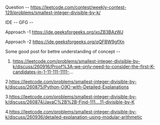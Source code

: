 Question -- https://leetcode.com/contest/weekly-contest-129/problems/smallest-integer-divisible-by-k/

IDE -- GFG --

Approach -1 
https://ide.geeksforgeeks.org/xoZB3BAzWJ

Approach -2 
https://ide.geeksforgeeks.org/qQFBW9gfXn



Some good post for bettre understanding of concept --


1. https://leetcode.com/problems/smallest-integer-divisible-by-k/discuss/260916/Proof%3A-we-only-need-to-consider-the-first-K-candidates-in-1-11-111-1111-...

2.https://leetcode.com/problems/smallest-integer-divisible-by-k/discuss/260875/Python-O(K)-with-Detailed-Explanations

3.https://leetcode.com/problems/smallest-integer-divisible-by-k/discuss/260874/JavaC%2B%2B-Find-111....11-divisible-by-K

4.https://leetcode.com/problems/smallest-integer-divisible-by-k/discuss/260936/detailed-explanation-using-modular-arithmetic
